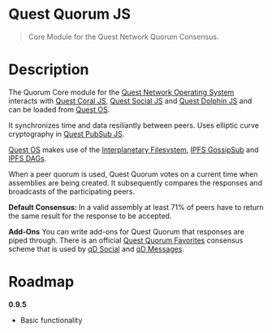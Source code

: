 # Quest Quorum JS
> Core Module for the Quest Network Quorum Consensus.

# Description

The Quorum Core module for the [Quest Network Operating System](quest-os-js) interacts with [Quest Coral JS](quest-coral-js), [Quest Social JS](quest-social-js) and [Quest Dolphin JS](quest-dolphin-js) and can be loaded from [Quest OS](quest-os-js).

It synchronizes time and data resiliantly between peers. Uses elliptic curve cryptography in [Quest PubSub JS](quest-pubsub-js).

[Quest OS](quest-os-js) makes use of the [Interplanetary Filesystem](https://ipfs.io), [IPFS GossipSub](https://blog.ipfs.io/2020-05-20-gossipsub-v1.1/) and [IPFS DAGs](https://docs.ipfs.io/concepts/merkle-dag/).

When a peer quorum is used, Quest Quorum votes on a current time when assemblies are being created. It subsequently compares the responses and broadcasts of the participating peers.

**Default Consensus:**
In a valid assembly at least 71% of peers have to return the same result for the response to be accepted.

**Add-Ons**
You can write add-ons for Quest Quorum that responses are piped through. There is an official [Quest Quorum Favorites](quest-quorum-fav-js) consensus scheme that is used by [qD Social](qd-social-ts) and [qD Messages](qd-messages-ts).

# Roadmap

**0.9.5**
- Basic functionality
